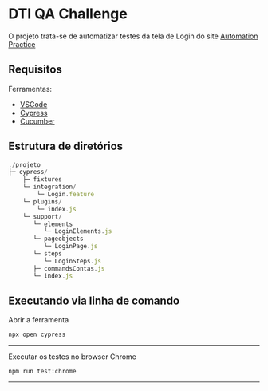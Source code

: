 # DTI QA Challenge

O projeto trata-se de automatizar testes da tela de Login do site [Automation Practice](http://www.automationpractice.pl/index.php?controller=authentication&back=my-account)

## Requisitos

Ferramentas:

- [VSCode](https://code.visualstudio.com/Download)
- [Cypress](https://www.cypress.io/)
- [Cucumber](https://cucumber.io/)

## Estrutura de diretórios

```js
./projeto
├─ cypress/
    ├─ fixtures
    └─ integration/
        └─ Login.feature
    └─ plugins/
        └─ index.js
    └─ support/
       └─ elements
          └─ LoginElements.js 
       └─ pageobjects
          └─ LoginPage.js    
       └─ steps
          └─ LoginSteps.js           
       ├─ commandsContas.js
       └─ index.js
```


## Executando via linha de comando

Abrir a ferramenta

`npx open cypress`

---

Executar os testes no browser Chrome </p>

`npm run test:chrome`

---


